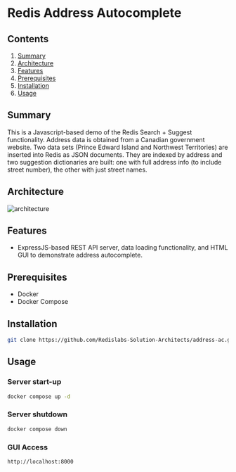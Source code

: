 # Redis Address Autocomplete

## Contents
1.  [Summary](#summary)
2.  [Architecture](#architecture)
3.  [Features](#features)
4.  [Prerequisites](#prerequisites)
5.  [Installation](#installation)
6.  [Usage](#usage)


## Summary <a name="summary"></a>
This is a Javascript-based demo of the Redis Search + Suggest functionality.  Address data is obtained from a Canadian government website.  Two data sets (Prince Edward Island and Northwest Territories) are inserted into Redis as JSON documents.  They are indexed by address and two suggestion dictionaries are built:  one with full address info (to include street number), the other with just street names.

## Architecture <a name="architecture"></a>
![architecture](https://docs.google.com/drawings/d/e/2PACX-1vTWH3wJZf-K8qg9XJn4b3mhXdlm3TE031t5YSMTQ4r9zCHTihOrdttqHTUijC-7u2cM-2Gto0JxPoYz/pub?w=663&h=380)  

## Features <a name="features"></a>
- ExpressJS-based REST API server, data loading functionality, and HTML GUI to demonstrate address autocomplete.

## Prerequisites <a name="prerequisites"></a>
- Docker
- Docker Compose

## Installation <a name="installation"></a>
```bash
git clone https://github.com/Redislabs-Solution-Architects/address-ac.git && cd address-ac
```

## Usage <a name="usage"></a>
### Server start-up
```bash
docker compose up -d
```
### Server shutdown
```bash
docker compose down
```
### GUI Access
```bash
http://localhost:8000
```



